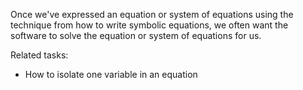 
Once we've expressed an equation or system of equations using the technique
from how to write symbolic equations, we often want the software to solve the
equation or system of equations for us.

Related tasks:

 * How to isolate one variable in an equation
